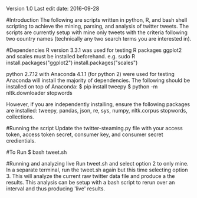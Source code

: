 Version 1.0
Last edit date: 2016-09-28

#Introduction
The following are scripts written in python, R, and bash shell scripting to achieve the mining, parsing, and analysis of twitter tweets. The scripts are currently setup with mine only tweets with the criteria following two country names (technically any two search terms you are interested in).

#Dependencies
R version 3.3.1 was used for testing
R packages ggplot2 and scales must be installed beforehand. e.g.
sudo R
install.packages("ggplot2")
install.packages("scales")

python 2.7.12 with Anaconda 4.1.1 (for python 2) were used for testing
Anaconda will install the majority of dependencies. The following should be installed on top of Anaconda:
$ pip install tweepy
$ python -m nltk.downloader stopwords

However, if you are independently installing, ensure the following packages are installed: tweepy, pandas, json, re, sys, numpy, nltk.corpus stopwords, collections.

#Running the script
Update the twitter-steaming.py file with your access token, access token secret, consumer key, and consumer secret credientials.

#To Run
$ bash tweet.sh

#Running and analyzing live
Run tweet.sh and select option 2 to only mine. In a separate terminal, run the tweet.sh again but this time selecting option 3. This will analyze the current raw twitter data file and produce a the results. This analysis can be setup with a bash script to rerun over an interval and thus producing 'live' results.
